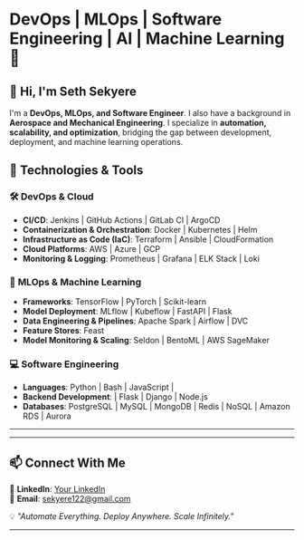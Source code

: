 

# **DevOps | MLOps | Software Engineering | AI | Machine Learning** 🚀  

## **👋 Hi, I'm Seth Sekyere**  

I'm a **DevOps, MLOps, and Software Engineer**. I also have a background in **Aerospace and Mechanical Engineering**. I specialize in **automation, scalability, and optimization**, bridging the gap between development, deployment, and machine learning operations.  

## **🔧 Technologies & Tools**  

### 🛠 **DevOps & Cloud**  
- **CI/CD**: Jenkins | GitHub Actions | GitLab CI | ArgoCD  
- **Containerization & Orchestration**: Docker | Kubernetes | Helm  
- **Infrastructure as Code (IaC)**: Terraform | Ansible | CloudFormation  
- **Cloud Platforms**: AWS | Azure | GCP  
- **Monitoring & Logging**: Prometheus | Grafana | ELK Stack | Loki  

### 🤖 **MLOps & Machine Learning**  
- **Frameworks**: TensorFlow | PyTorch | Scikit-learn  
- **Model Deployment**: MLflow | Kubeflow | FastAPI | Flask  
- **Data Engineering & Pipelines**: Apache Spark | Airflow | DVC  
- **Feature Stores**: Feast  
- **Model Monitoring & Scaling**: Seldon | BentoML | AWS SageMaker  

### 💻 **Software Engineering**  
- **Languages**: Python | Bash | JavaScript |  
- **Backend Development**: | Flask | Django | Node.js  
- **Databases**: PostgreSQL | MySQL | MongoDB | Redis | NoSQL | Amazon RDS | Aurora  

---
  

---

## **📫 Connect With Me**  
📍 **LinkedIn**: [Your LinkedIn](https://www.linkedin.com/in/seth-sekyere-54706119b/)   
📍 **Email**: sekyere122@gmail.com  

💡 *"Automate Everything. Deploy Anywhere. Scale Infinitely."*  

---

